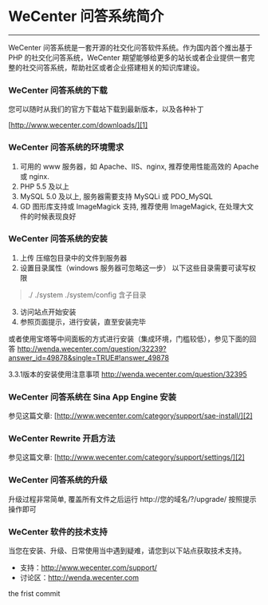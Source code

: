 #  WeCenter 问答系统简介



---

WeCenter 问答系统是一套开源的社交化问答软件系统。作为国内首个推出基于 PHP 的社交化问答系统，WeCenter 期望能够给更多的站长或者企业提供一套完整的社交问答系统，帮助社区或者企业搭建相关的知识库建设。


### WeCenter 问答系统的下载

您可以随时从我们的官方下载站下载到最新版本，以及各种补丁

[http://www.wecenter.com/downloads/][1]

### WeCenter 问答系统的环境需求

 1. 可用的 www 服务器，如 Apache、IIS、nginx, 推荐使用性能高效的 Apache 或 nginx.
 2. PHP 5.5 及以上
 3. MySQL 5.0 及以上, 服务器需要支持 MySQLi 或 PDO_MySQL
 4. GD 图形库支持或 ImageMagick 支持, 推荐使用 ImageMagick, 在处理大文件的时候表现良好

### WeCenter 问答系统的安装

 1. 上传 压缩包目录中的文件到服务器
 2. 设置目录属性（windows 服务器可忽略这一步）
以下这些目录需要可读写权限
> ./
./system
./system/config 含子目录

 3. 访问站点开始安装
 4. 参照页面提示，进行安装，直至安装完毕


或者使用宝塔等中间面板的方式进行安装（集成环境，门槛较低），参见下面的回答
http://wenda.wecenter.com/question/32239?answer_id=49878&single=TRUE#!answer_49878

3.3.1版本的安装使用注意事项
http://wenda.wecenter.com/question/32395

### WeCenter 问答系统在 Sina App Engine 安装

参见这篇文章: [http://www.wecenter.com/category/support/sae-install/][2]


### WeCenter Rewrite 开启方法

参见这篇文章: [http://www.wecenter.com/category/support/settings/][2]

### WeCenter 问答系统的升级

升级过程非常简单, 覆盖所有文件之后运行 http://您的域名/?/upgrade/ 按照提示操作即可


### WeCenter 软件的技术支持

当您在安装、升级、日常使用当中遇到疑难，请您到以下站点获取技术支持。

 - 支持：http://www.wecenter.com/support/
 - 讨论区：http://wenda.wecenter.com



[1]: http://www.wecenter.com/downloads/
[2]: http://www.wecenter.com/category/support/sae-install/
the frist commit

